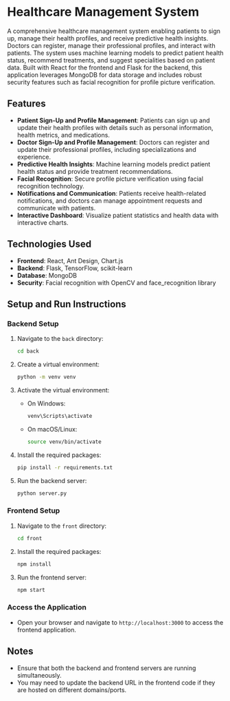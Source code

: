# Healthcare Management System

A comprehensive healthcare management system enabling patients to sign up, manage their health profiles, and receive predictive health insights. Doctors can register, manage their professional profiles, and interact with patients. The system uses machine learning models to predict patient health status, recommend treatments, and suggest specialities based on patient data. Built with React for the frontend and Flask for the backend, this application leverages MongoDB for data storage and includes robust security features such as facial recognition for profile picture verification.

## Features

- **Patient Sign-Up and Profile Management**: Patients can sign up and update their health profiles with details such as personal information, health metrics, and medications.
- **Doctor Sign-Up and Profile Management**: Doctors can register and update their professional profiles, including specializations and experience.
- **Predictive Health Insights**: Machine learning models predict patient health status and provide treatment recommendations.
- **Facial Recognition**: Secure profile picture verification using facial recognition technology.
- **Notifications and Communication**: Patients receive health-related notifications, and doctors can manage appointment requests and communicate with patients.
- **Interactive Dashboard**: Visualize patient statistics and health data with interactive charts.

## Technologies Used

- **Frontend**: React, Ant Design, Chart.js
- **Backend**: Flask, TensorFlow, scikit-learn
- **Database**: MongoDB
- **Security**: Facial recognition with OpenCV and face_recognition library

## Setup and Run Instructions

### Backend Setup

1. Navigate to the `back` directory:
    ```sh
    cd back
    ```

2. Create a virtual environment:
    ```sh
    python -m venv venv
    ```

3. Activate the virtual environment:
    - On Windows:
        ```sh
        venv\Scripts\activate
        ```
    - On macOS/Linux:
        ```sh
        source venv/bin/activate
        ```

4. Install the required packages:
    ```sh
    pip install -r requirements.txt
    ```

5. Run the backend server:
    ```sh
    python server.py
    ```

### Frontend Setup

1. Navigate to the `front` directory:
    ```sh
    cd front
    ```

2. Install the required packages:
    ```sh
    npm install
    ```

3. Run the frontend server:
    ```sh
    npm start
    ```

### Access the Application

- Open your browser and navigate to `http://localhost:3000` to access the frontend application.

## Notes

- Ensure that both the backend and frontend servers are running simultaneously.
- You may need to update the backend URL in the frontend code if they are hosted on different domains/ports.

